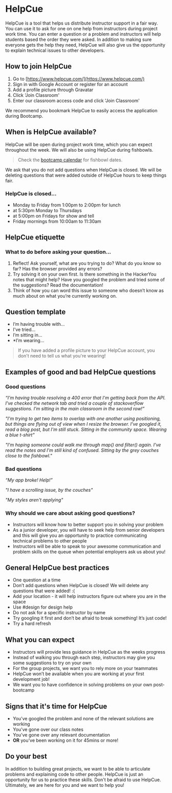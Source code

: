# HelpCue
HelpCue is a tool that helps us distribute instructor support in a fair way. You can use it to ask for one on one help from instructors during project work time. You can enter a question or a problem and instructors will help students based the order they were asked. In addition to making sure everyone gets the help they need, HelpCue will also give us the opportunity to explain technical issues to other developers.

## How to join HelpCue
1. Go to [https://www.helpcue.com/](https://www.helpcue.com/)
2. Sign in with Google Account or register for an account
3. Add a profile picture through Gravatar
4. Click 'Join Classroom'
5. Enter our classroom access code and click 'Join Classroom'

We recommend you bookmark HelpCue to easily access the application during Bootcamp.

## When is HelpCue available?
HelpCue will be open during project work time, which you can expect throughout the week. We will also be using HelpCue during fishbowls. 

> Check the [bootcamp calendar](https://calendar.google.com/calendar/embed?src=hackeryou.com_ckj6930nr6kraakaisos09cccs%40group.calendar.google.com&ctz=America%2FToronto) for fishbowl dates.  

We ask that you do not add questions when HelpCue is closed. We will be deleting questions that were added outside of HelpCue hours to keep things fair.

### HelpCue is closed...
* Monday to Friday from 1:00pm to 2:00pm for lunch
* at 5:30pm Monday to Thursdays
* at 5:00pm on Fridays for show and tell
* Friday mornings from 10:00am to 11:30am

## HelpCue etiquette
### What to do before asking your question...
1. Reflect! Ask yourself, what are you trying to do? What do you know so far? Has the browser provided any errors?
2. Try solving it on your own first. Is there something in the HackerYou notes that might help? Have you googled the problem and tried some of the suggestions? Read the documentation!
3. Think of how you can word this issue to someone who doesn’t know as much about on what you’re currently working on.

## Question template

* I’m having trouble with...
* I've tried...
* I’m sitting in...
* *I’m wearing...

> If you have added a profile picture to your HelpCue account, you don't need to tell us what you're wearing!

## Examples of good and bad HelpCue questions
### Good questions
_“I’m having trouble resolving a 400 error that I'm getting back from the API. I've checked the network tab and tried a couple of stackoverflow suggestions. I’m sitting in the main classroom in the second row!”_

_"I'm trying to get two items to overlap with one another using positioning, but things are flying out of view when I resize the browser. I've googled it, read a blog post, but I'm still stuck. Sitting in the community space. Wearing a blue t-shirt"_

_"I'm hoping someone could walk me through map() and filter() again. I've read the notes and I'm still kind of confused. Sitting by the grey couches close to the fishbowl."_

### Bad questions
_“My app broke! Help!”_

_"I have a scrolling issue, by the couches"_

_"My styles aren't applying"_

### Why should we care about asking good questions?
* Instructors will know how to better support you in solving your problem
* As a junior developer, you will have to seek help from senior developers and this will give you an opportunity to practice communicating technical problems to other people
* Instructors will be able to speak to your awesome communication and problem skills on the queue when potential employers ask us about you!

## General HelpCue best practices
* One question at a time
* Don’t add questions when HelpCue is closed! We will delete any questions that were added! :(
* Add your location - it will help instructors figure out where you are in the space
* Use #design for design help
* Do not ask for a specific instructor by name
* Try googling it first and don’t be afraid to break something! It’s just code!
* Try a hard refresh

## What you can expect
* Instructors will provide less guidance in HelpCue as the weeks progress
* Instead of walking you through each step, instructors may give you some suggestions to try on your own
* For the group projects, we want you to rely more on your teammates 
* HelpCue won’t be available when you are working at your first development job!
* We want you to have confidence in solving problems on your own post-bootcamp

## Signs that it's time for HelpCue
* You’ve googled the problem and none of the relevant solutions are working
* You’ve gone over our class notes
* You’ve gone over any relevant documentation
* **OR** you’ve been working on it for 45mins or more!

## Do your best
In addition to building great projects, we want to be able to articulate problems and explaining code to other people. HelpCue is just an opportunity for us to practice these skills. Don't be afraid to use HelpCue. Ultimately, we are here for you and we want to help you!